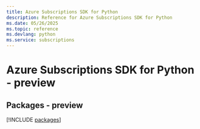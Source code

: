 ```yaml
---
title: Azure Subscriptions SDK for Python
description: Reference for Azure Subscriptions SDK for Python
ms.date: 05/26/2025
ms.topic: reference
ms.devlang: python
ms.service: subscriptions
---
```

# Azure Subscriptions SDK for Python - preview
## Packages - preview
[!INCLUDE [packages](subscriptions-index.md)]